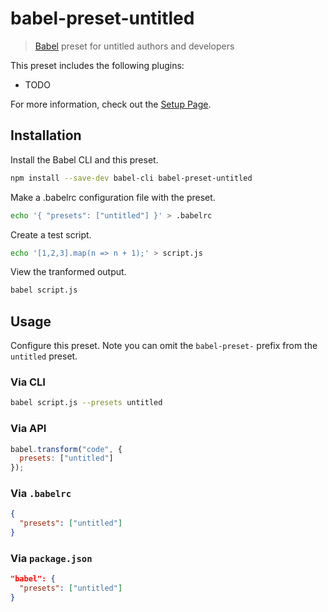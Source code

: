 # babel-preset-untitled

> [Babel](http://babeljs.io/) preset for untitled authors and developers

This preset includes the following plugins:

- TODO

<!--
- [syntax-flow](https://babeljs.io/docs/plugins/syntax-flow/)
- [syntax-jsx](https://babeljs.io/docs/plugins/syntax-jsx/)
- [transform-flow-strip-types](https://babeljs.io/docs/plugins/transform-flow-strip-types/)
- [transform-react-jsx](https://babeljs.io/docs/plugins/transform-react-jsx/)
- [transform-react-display-name](https://babeljs.io/docs/plugins/transform-react-display-name/)
-->

For more information, check out the [Setup Page](http://babeljs.io/docs/setup/).

## Installation

Install the Babel CLI and this preset.

```sh
npm install --save-dev babel-cli babel-preset-untitled
```

Make a .babelrc configuration file with the preset.

```sh
echo '{ "presets": ["untitled"] }' > .babelrc
```

Create a test script.

```sh
echo '[1,2,3].map(n => n + 1);' > script.js
```

View the tranformed output.

```sh
babel script.js
```

## Usage

Configure this preset. Note you can omit the `babel-preset-` prefix from the `untitled` preset.

### Via CLI

```sh
babel script.js --presets untitled
```

### Via API

```javascript
babel.transform("code", {
  presets: ["untitled"]
});
```

### Via `.babelrc`

```json
{
  "presets": ["untitled"]
}
```

### Via `package.json`

```json
"babel": {
  "presets": ["untitled"]
}
```